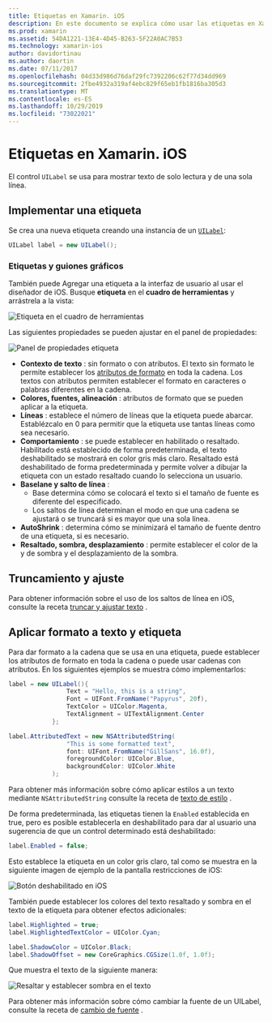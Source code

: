 ```yaml
---
title: Etiquetas en Xamarin. iOS
description: En este documento se explica cómo usar las etiquetas en Xamarin. iOS. Describe cómo crear etiquetas mediante programación y con el diseñador de iOS.
ms.prod: xamarin
ms.assetid: 54DA1221-13E4-4D45-B263-5F22A0AC7B53
ms.technology: xamarin-ios
author: davidortinau
ms.author: daortin
ms.date: 07/11/2017
ms.openlocfilehash: 04d33d986d76daf29fc7392206c62f77d34dd969
ms.sourcegitcommit: 2fbe4932a319af4ebc829f65eb1fb1816ba305d3
ms.translationtype: MT
ms.contentlocale: es-ES
ms.lasthandoff: 10/29/2019
ms.locfileid: "73022021"
---
```

# <a name="labels-in-xamarinios"></a>Etiquetas en Xamarin. iOS

El control `UILabel` se usa para mostrar texto de solo lectura y de una sola línea.

## <a name="implementing-a-label"></a>Implementar una etiqueta

Se crea una nueva etiqueta creando una instancia de un [`UILabel`](xref:UIKit.UILabel):

```csharp
UILabel label = new UILabel();
```

### <a name="labels-and-storyboards"></a>Etiquetas y guiones gráficos

También puede Agregar una etiqueta a la interfaz de usuario al usar el diseñador de iOS. Busque **etiqueta** en el **cuadro de herramientas** y arrástrela a la vista:

![Etiqueta en el cuadro de herramientas](labels-images/image3.png)

Las siguientes propiedades se pueden ajustar en el panel de propiedades:

![Panel de propiedades etiqueta](labels-images/image2.png)

- **Contexto de texto** : sin formato o con atributos. El texto sin formato le permite establecer los [atributos de formato](#Formatting_Text_and_Label) en toda la cadena. Los textos con atributos permiten establecer el formato en caracteres o palabras diferentes en la cadena.
- **Colores, fuentes, alineación** : atributos de formato que se pueden aplicar a la etiqueta.
- **Líneas** : establece el número de líneas que la etiqueta puede abarcar. Establézcalo en 0 para permitir que la etiqueta use tantas líneas como sea necesario.
- **Comportamiento** : se puede establecer en habilitado o resaltado. Habilitado está establecido de forma predeterminada, el texto deshabilitado se mostrará en color gris más claro. Resaltado está deshabilitado de forma predeterminada y permite volver a dibujar la etiqueta con un estado resaltado cuando lo selecciona un usuario.
- **Baselane y salto de línea** :
  - Base determina cómo se colocará el texto si el tamaño de fuente es diferente del especificado.
  - Los saltos de línea determinan el modo en que una cadena se ajustará o se truncará si es mayor que una sola línea.
- **AutoShrink** : determina cómo se minimizará el tamaño de fuente dentro de una etiqueta, si es necesario.
- **Resaltado, sombra, desplazamiento** : permite establecer el color de la y de sombra y el desplazamiento de la sombra.

## <a name="truncating-and-wrapping"></a>Truncamiento y ajuste

Para obtener información sobre el uso de los saltos de línea en iOS, consulte la receta [truncar y ajustar texto](https://github.com/xamarin/recipes/tree/master/Recipes/ios/standard_controls/labels/uilabel-truncate-wrap-text) .

<a name="Formatting_Text_and_Label"/>

## <a name="formatting-text-and-label"></a>Aplicar formato a texto y etiqueta

Para dar formato a la cadena que se usa en una etiqueta, puede establecer los atributos de formato en toda la cadena o puede usar cadenas con atributos. En los siguientes ejemplos se muestra cómo implementarlos:

```csharp
label = new UILabel(){
                Text = "Hello, this is a string",
                Font = UIFont.FromName("Papyrus", 20f),
                TextColor = UIColor.Magenta,
                TextAlignment = UITextAlignment.Center
            };
```

```csharp
label.AttributedText = new NSAttributedString(
                "This is some formatted text",
                font: UIFont.FromName("GillSans", 16.0f),
                foregroundColor: UIColor.Blue,
                backgroundColor: UIColor.White
            );
```

Para obtener más información sobre cómo aplicar estilos a un texto mediante `NSAttributedString` consulte la receta de [texto de estilo](https://github.com/xamarin/recipes/tree/master/Recipes/ios/standard_controls/text_field/style_text) .

De forma predeterminada, las etiquetas tienen la `Enabled` establecida en true, pero es posible establecerla en deshabilitado para dar al usuario una sugerencia de que un control determinado está deshabilitado:

```csharp
label.Enabled = false;
```

Esto establece la etiqueta en un color gris claro, tal como se muestra en la siguiente imagen de ejemplo de la pantalla restricciones de iOS:

![Botón deshabilitado en iOS](labels-images/image1.png)

También puede establecer los colores del texto resaltado y sombra en el texto de la etiqueta para obtener efectos adicionales:

```csharp
label.Highlighted = true;
label.HighlightedTextColor = UIColor.Cyan;

label.ShadowColor = UIColor.Black;
label.ShadowOffset = new CoreGraphics.CGSize(1.0f, 1.0f);
```

Que muestra el texto de la siguiente manera:

![Resaltar y establecer sombra en el texto](labels-images/image4.png)

Para obtener más información sobre cómo cambiar la fuente de un UILabel, consulte la receta de [cambio de fuente](https://github.com/xamarin/recipes/tree/master/Recipes/ios/standard_controls/labels/change_the_font) .
